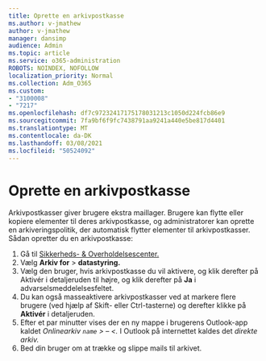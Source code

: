 ```yaml
---
title: Oprette en arkivpostkasse
ms.author: v-jmathew
author: v-jmathew
manager: dansimp
audience: Admin
ms.topic: article
ms.service: o365-administration
ROBOTS: NOINDEX, NOFOLLOW
localization_priority: Normal
ms.collection: Adm_O365
ms.custom:
- "3100008"
- "7217"
ms.openlocfilehash: df7c97232417175178031213c1050d224fcb86e9
ms.sourcegitcommit: 7fa9bf6f9fc7438791aa9241a440e5be817d4401
ms.translationtype: MT
ms.contentlocale: da-DK
ms.lasthandoff: 03/08/2021
ms.locfileid: "50524092"
---
```

# <a name="create-an-archive-mailbox"></a>Oprette en arkivpostkasse

Arkivpostkasser giver brugere ekstra maillager. Brugere kan flytte eller kopiere elementer til deres arkivpostkasse, og administratorer kan oprette en arkiveringspolitik, der automatisk flytter elementer til arkivpostkasser. Sådan opretter du en arkivpostkasse:

1. Gå til [Sikkerheds- & Overholdelsescenter.]( https://go.microsoft.com/fwlink/p/?linkid=2077143)
2. Vælg **Arkiv for**  >  **datastyring.**
3. Vælg den bruger, hvis arkivpostkasse du vil aktivere, og  klik derefter på Aktivér i detaljeruden til højre, og klik derefter på **Ja** i advarselsmeddelelsesfeltet.
4. Du kan også masseaktivere arkivpostkasser ved at  markere flere brugere (ved hjælp af Skift- eller Ctrl-tasterne) og derefter klikke på **Aktivér** i detaljeruden. 
5. Efter et par minutter vises der en ny mappe i brugerens Outlook-app kaldet *Onlinearkiv `name` > – <.* I Outlook på internettet kaldes det *direkte arkiv.*
6. Bed din bruger om at trække og slippe mails til arkivet.
